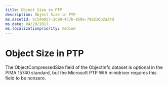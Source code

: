 ```yaml
---
title: Object Size in PTP
description: Object Size in PTP
ms.assetid: bc54e057-3c98-457b-859a-79d216b2a34d
ms.date: 04/20/2017
ms.localizationpriority: medium
---
```


# Object Size in PTP





The ObjectCompressedSize field of the ObjectInfo dataset is optional in the PIMA 15740 standard, but the Microsoft PTP WIA minidriver requires this field to be nonzero.

 

 




